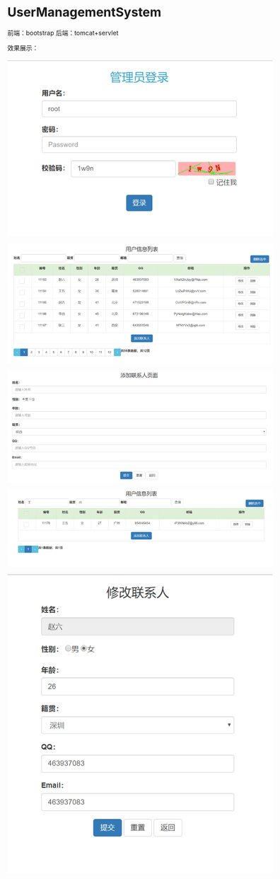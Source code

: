 # UserManagementSystem

前端：bootstrap
后端：tomcat+servlet

效果展示：
<p align='center'>
  <img src='EffectPicture/登录.png' title='images' style='max-width:600px'></img>
</p>
<p align='center'>
  <img src='EffectPicture/用户列表.png' title='images' style='max-width:600px'></img>
</p>
<p align='center'>
  <img src='EffectPicture/添加.png' title='images' style='max-width:600px'></img>
</p>
<p align='center'>
  <img src='EffectPicture/模糊查询.png' title='images' style='max-width:600px'></img>
</p>
<p align='center'>
  <img src='EffectPicture/修改.png' title='images' style='max-width:600px'></img>
</p>

